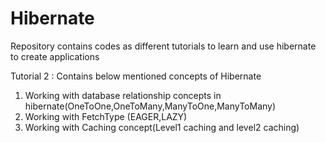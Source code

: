 # Hibernate
Repository contains codes as different tutorials to learn and use hibernate to create applications

Tutorial 2 : Contains below mentioned concepts of Hibernate
1) Working with database relationship concepts in hibernate(OneToOne,OneToMany,ManyToOne,ManyToMany)
2) Working with FetchType (EAGER,LAZY)
3) Working with Caching concept(Level1 caching and level2 caching)

